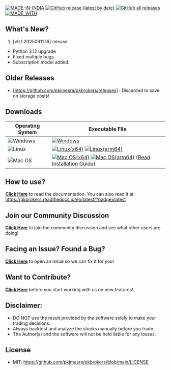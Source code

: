 [![MADE-IN-INDIA](https://img.shields.io/badge/MADE%20WITH%20%E2%9D%A4%20IN-INDIA-orange?style=for-the-badge)](https://en.wikipedia.org/wiki/India) [![GitHub release (latest by date)](https://img.shields.io/github/v/release/pkjmesra/pkbrokers?style=for-the-badge)](#) [![GitHub all releases](https://img.shields.io/github/downloads/pkjmesra/pkbrokers/total?color=Green&label=Downloads&style=for-the-badge)](#) [![MADE_WITH](https://img.shields.io/badge/BUILT%20USING-PYTHON-yellow?style=for-the-badge&logo=python&logoColor=yellow)](https://www.python.org/)

## What's New?
1. [v0.1.20250911.16] release
* Python 3.12 upgrade
* Fixed multiple bugs.
* Subscription model added.

## Older Releases
* [https://github.com/pkjmesra/pkbrokers/releases] : Discarded to save on storage costs!

## Downloads
| Operating System                                                                                         | Executable File                                                                                                                                                                                            |
| -------------------------------------------------------------------------------------------------------- | ---------------------------------------------------------------------------------------------------------------------------------------------------------------------------------------------------------- |
| ![Windows](https://img.shields.io/badge/Windows-0078D6?style=for-the-badge&logo=windows&logoColor=white) | [![Windows][Windows-badge]][Windows]                                                                                                                                                                       |
| ![Linux](https://img.shields.io/badge/Linux-FCC624?style=for-the-badge&logo=linux&logoColor=black)       | [![Linux(x64)][Linux-badge_x64]][Linux_x64] [![Linux(arm64)][Linux-badge_arm64]][Linux_arm64]                                                                                                              |
| ![Mac OS](https://img.shields.io/badge/mac%20os-D3D3D3?style=for-the-badge&logo=apple&logoColor=000000)  | [![Mac OS(x64)][Mac OS-badge_x64]][Mac OS_x64] [![Mac OS(arm64)][Mac OS-badge_arm64]][Mac OS_arm64] ([Read Installation Guide](https://github.com/pkjmesra/pkbrokers/blob/main/INSTALLATION.md#for-macos)) |

## How to use?

[**Click Here**](https://github.com/pkjmesra/pkbrokers) to read the documentation. You can also read it at https://pkbrokers.readthedocs.io/en/latest/?badge=latest

## Join our Community Discussion

[**Click Here**](https://github.com/pkjmesra/pkbrokers/discussions) to join the community discussion and see what other users are doing!

## Facing an Issue? Found a Bug?

[**Click Here**](https://github.com/pkjmesra/pkbrokers/issues/new/choose) to open an Issue so we can fix it for you!

## Want to Contribute?

[**Click Here**](https://github.com/pkjmesra/pkbrokers/blob/main/CONTRIBUTING.md) before you start working with us on new features!

## Disclaimer:
* DO NOT use the result provided by the software solely to make your trading decisions.
* Always backtest and analyze the stocks manually before you trade.
* The Author(s) and the software will not be held liable for any losses.

## License
* MIT: https://github.com/pkjmesra/pkbrokers/blob/main/LICENSE

[Windows-badge]: https://img.shields.io/badge/Windows-0078D6?logo=windows&logoColor=white
[Windows]: https://github.com/pkjmesra/pkbrokers/releases/download/0.1.20250905.13/pkkite.exe
[Linux-badge_x64]: https://img.shields.io/badge/Linux(x64)-FCC624?logo=linux&logoColor=black
[Linux_x64]: https://github.com/pkjmesra/pkbrokers/releases/download/0.1.20250905.13/pkkite_x64.bin
[Linux-badge_arm64]: https://img.shields.io/badge/Linux(arm64)-FCC624?logo=linux&logoColor=black
[Linux_arm64]: https://github.com/pkjmesra/pkbrokers/releases/download/0.1.20250905.13/pkkite_arm64.bin
[Mac OS-badge_x64]: https://img.shields.io/badge/mac%20os(x64)-D3D3D3?logo=apple&logoColor=000000
[Mac OS_x64]: https://github.com/pkjmesra/pkbrokers/releases/download/0.1.20250905.13/pkkite_x64.run
[Mac OS-badge_arm64]: https://img.shields.io/badge/mac%20os(arm64)-D3D3D3?logo=apple&logoColor=000000
[Mac OS_arm64]: https://github.com/pkjmesra/pkbrokers/releases/download/0.1.20250905.13/pkkite_arm64.run
